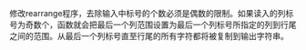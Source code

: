 修改rearrange程序，去除输入中标号的个数必须是偶数的限制。如果读入的列标号为奇数个，函数就会把最后一个列范围设置为最后一个列标号所指定的列到行尾之间的范围。从最后一个列标号直至行尾的所有字符都将被复制到输出字符串。